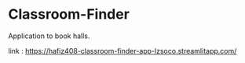 # Classroom-Finder
Application to book halls.

link : https://hafiz408-classroom-finder-app-lzsoco.streamlitapp.com/
